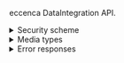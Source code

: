 
eccenca DataIntegration API.

<details>
  <summary>Security scheme</summary>

The default security scheme is OAuth 2.0.
However, this can be changed in the configuration.

If a user is not authenticated, endpoints will return HTTP error code 401.

If a user is not authorized to use eccenca DataIntegration, HTTP error code 403 will be returned.

</details>

<details>
  <summary>Media types</summary>

The default [media type](https://en.wikipedia.org/wiki/Media_type) of most responses is `application/json`.
Other possible response media types can be reached by changing the `Accept` header of the request.

Possible values of this HTTP header field are API dependent and listed as part of the specific HTTP method.

Dependent on the specific API, eccenca DataIntegration works with the following application media types which correspond to the following specification documents:

Media Type                         | Specification Document
------------------------------------|-----------------------------------------------------------------------
`application/x-www-form-urlencoded` | [HTML 4.01 Specification, Forms](https://www.w3.org/TR/html401/interact/forms.html)
`application/json` | [The JavaScript Object Notation (JSON) Data Interchange Format](https://tools.ietf.org/html/rfc8259)
`application/xml` | [XML Media Types](https://tools.ietf.org/html/rfc7303)
`application/n-triples` | [RDF 1.1 N-Triples - A line-based syntax for an RDF graph](https://www.w3.org/TR/n-triples/)
`application/problem+json` | [Problem Details for HTTP APIs](https://tools.ietf.org/html/rfc7807)
</details>

<details>
  <summary>Error responses</summary>

Unless otherwise specified, errors will be returned in the [Problem Details for HTTP APIs](https://tools.ietf.org/html/rfc7807) format.

Example:

    {
      "title": "The error type"
      "detail": "Human-readable error message"
    }

In addition, endpoints may include a detailed list of issues:

    {
      "title": "The error type",
      "message": "Human-readable error message",
      "issues": [
        {
          "type": "One of: Error|Warning|Info",
          "message": "Description of this error",
          "id": "The id of the element that is affected, such as a specific operator."
        },
        ...
      ]
    }

</details>
